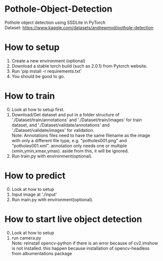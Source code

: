 # Pothole-Object-Detection
Pothole object detection using SSDLite in PyTorch<br>
Dataset: https://www.kaggle.com/datasets/andrewmvd/pothole-detection

# How to setup
1. Create a new environment (optional)
2. Download a stable torch build (such as 2.0.1) from Pytorch website.
3. Run 'pip install -r requirements.txt'
4. You should be good to go.

# How to train
0. Look at how to setup first.
1. Download/Get dataset and put in a folder structure of './Dataset/train/annotations' and './Dataset/train/images' for train dataset, and './Dataset/validate/annotations' and './Dataset/validate/images' for validation.<br>
Note: Annotations files need to have the same filename as the image with only a different file type, e.g. "potholes001.png" and "potholes001.xml". annotation only needs one or multiple (xmin,ymin,xmax,ymax). aside from this, it will be ignored.
2. Run train.py with environment(optional).

# How to predict
0. Look at how to setup
1. Input image at './input'
2. Run main.py with environment(optional).

# How to start live object detection
0. Look at how to setup
1. run camera.py<br>
Note: reinstall opencv-python if there is an error because of cv2.imshow is not installed. this happen because installation of opencv-headless from albumentations package
